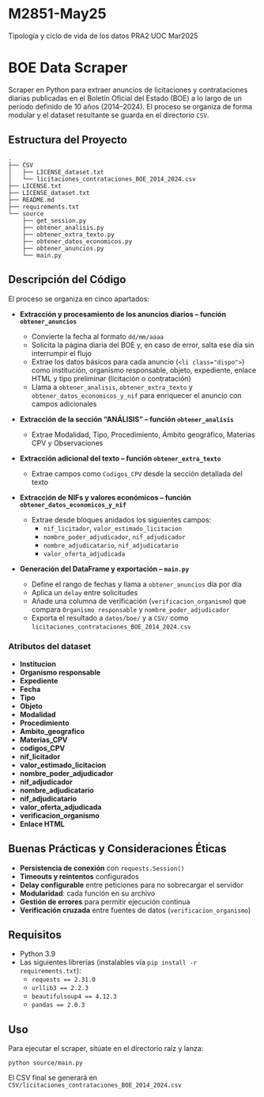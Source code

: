 # M2851-May25
Tipología y ciclo de vida de los datos PRA2 UOC Mar2025

# BOE Data Scraper

Scraper en Python para extraer anuncios de licitaciones y contrataciones diarias publicadas en el Boletín Oficial del Estado (BOE) a lo largo de un período definido de 10 años (2014–2024). El proceso se organiza de forma modular y el dataset resultante se guarda en el directorio `CSV`.

## Estructura del Proyecto
```
. 
├── CSV
│   ├── LICENSE_dataset.txt 
│   └── licitaciones_contrataciones_BOE_2014_2024.csv
├── LICENSE.txt 
├── LICENSE_dataset.txt 
├── README.md 
├── requirements.txt 
└── source 
    ├── get_session.py 
    ├── obtener_analisis.py 
    ├── obtener_extra_texto.py 
    ├── obtener_datos_economicos.py
    ├── obtener_anuncios.py 
    └── main.py
```
## Descripción del Código

El proceso se organiza en cinco apartados:

- **Extracción y procesamiento de los anuncios diarios – función `obtener_anuncios`**  
  - Convierte la fecha al formato `dd/mm/aaaa`
  - Solicita la página diaria del BOE y, en caso de error, salta ese día sin interrumpir el flujo
  - Extrae los datos básicos para cada anuncio (`<li class="dispo">`) como institución, organismo responsable, objeto, expediente, enlace HTML y tipo preliminar (licitación o contratación)
  - Llama a `obtener_analisis`, `obtener_extra_texto` y `obtener_datos_economicos_y_nif` para enriquecer el anuncio con campos adicionales

- **Extracción de la sección “ANÁLISIS” – función `obtener_analisis`**  
  - Extrae Modalidad, Tipo, Procedimiento, Ámbito geográfico, Materias CPV y Observaciones

- **Extracción adicional del texto – función `obtener_extra_texto`**  
  - Extrae campos como `Codigos_CPV` desde la sección detallada del texto

- **Extracción de NIFs y valores económicos – función `obtener_datos_economicos_y_nif`**  
  - Extrae desde bloques anidados los siguientes campos:
    - `nif_licitador`, `valor_estimado_licitacion`
    - `nombre_poder_adjudicador`, `nif_adjudicador`
    - `nombre_adjudicatario`, `nif_adjudicatario`
    - `valor_oferta_adjudicada`

- **Generación del DataFrame y exportación – `main.py`**  
  - Define el rango de fechas y llama a `obtener_anuncios` día por día
  - Aplica un `delay` entre solicitudes
  - Añade una columna de verificación (`verificacion_organismo`) que compara `Organismo responsable` y `nombre_poder_adjudicador`
  - Exporta el resultado a `datos/boe/` y a `CSV/` como `licitaciones_contrataciones_BOE_2014_2024.csv`

### Atributos del dataset

- **Institucion**
- **Organismo responsable**
- **Expediente**
- **Fecha**
- **Tipo**
- **Objeto**
- **Modalidad**
- **Procedimiento**
- **Ambito_geografico**
- **Materias_CPV**
- **codigos_CPV**
- **nif_licitador**
- **valor_estimado_licitacion**
- **nombre_poder_adjudicador**
- **nif_adjudicador**
- **nombre_adjudicatario**
- **nif_adjudicatario**
- **valor_oferta_adjudicada**
- **verificacion_organismo**
- **Enlace HTML**

## Buenas Prácticas y Consideraciones Éticas

- **Persistencia de conexión** con `requests.Session()`
- **Timeouts y reintentos** configurados
- **Delay configurable** entre peticiones para no sobrecargar el servidor
- **Modularidad**: cada función en su archivo
- **Gestión de errores** para permitir ejecución continua
- **Verificación cruzada** entre fuentes de datos (`verificacion_organismo`)

## Requisitos

- Python 3.9  
- Las siguientes librerías (instalables vía `pip install -r requirements.txt`):
  - `requests == 2.31.0`
  - `urllib3 == 2.2.3`
  - `beautifulsoup4 == 4.12.3`
  - `pandas == 2.0.3`

## Uso

Para ejecutar el scraper, sitúate en el directorio raíz y lanza:

```
python source/main.py
```
El CSV final se generará en `CSV/licitaciones_contrataciones_BOE_2014_2024.csv`

